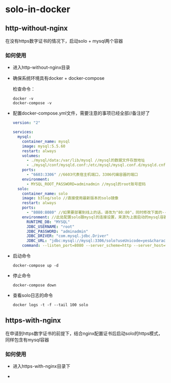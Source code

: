 # solo-in-docker

## http-without-nginx

在没有https数字证书的情况下，启动solo + mysql两个容器

### 如何使用

* 进入http-without-nginx目录

* 确保系统环境具有docker + docker-compose

    检查命令：
    
    ```
    docker -v
    docker-compose -v
    ```
    
* 配置docker-compose.yml文件，需要注意的事项已经全部//备注好了

    ````yaml
    version: "2"
    
    services:
      mysql:
        container_name: mysql
        image: mysql:5.5.60
        restart: always
        volumes:
          - ./mysql/data:/var/lib/mysql //mysql的数据文件存放地址
          - ./mysql/conf/mysqld.conf:/etc/mysql/mysql.conf.d/mysqld.cnf //mysql的配置文件存放地址
        ports:
          - "6603:3306" //6603代表宿主机端口，3306代编容器的端口
        environment:
          - MYSQL_ROOT_PASSWORD=adminadmin //mysql的root账号密码
      solo:
        container_name: solo
        image: b3log/solo //直接使用最新版本的solo镜像
        restart: always
        ports:
          - "8080:8080" //如果要部署到线上的话，请改为"80:80"，同时修改下面的--listen_port=80
        environment: //此处配置solo跟mysql的连接设置，来源为上面启动的mysql容器，如果要用自己的mysql服务，那么请将mysql的servcie去掉
          RUNTIME_DB: "MYSQL"
          JDBC_USERNAME: "root"
          JDBC_PASSWORD: "adminadmin"
          JDBC_DRIVER: "com.mysql.jdbc.Driver"
          JDBC_URL: "jdbc:mysql://mysql:3306/solo?useUnicode=yes&characterEncoding=UTF-8&useSSL=false&serverTimezone=UTC" //此处，因为solo跟mysql同为docker容器，所以可以直接使用容器名 + 容器端口来访问
        command: --listen_port=8080 --server_scheme=http --server_host=www.liumapp.com //按照solo官方要求，在solo启动之初，配置solo的域名、端口，如果是本地测试的话，将host改为localhost即可
    ````    
        
* 启动命令

    ````shell
    docker-compose up -d
    ````
    
* 停止命令

    ````shell
    docker-compose down
    ````
    
* 查看solo日志的命令

    ```
    docker logs -t -f --tail 100 solo
    ```                                
    
## https-with-nginx

在申请到https数字证书的前提下，结合nginx配置证书后启动solo的https模式，同样包含有mysql容器

### 如何使用    

* 进入https-with-nginx目录下

* 